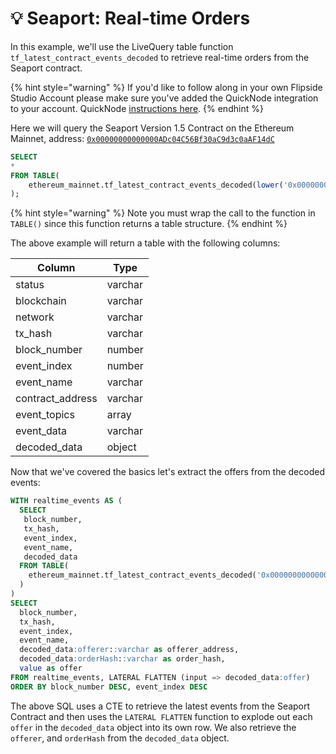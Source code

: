 # 💡 Seaport: Real-time Orders

In this example, we'll use the LiveQuery table function `tf_latest_contract_events_decoded` to retrieve real-time orders from the Seaport contract.

{% hint style="warning" %}
If you'd like to follow along in your own Flipside Studio Account please make sure you've added the QuickNode integration to your account. QuickNode [instructions here](../../add-ons/quicknode-setup-guide.md).&#x20;
{% endhint %}

Here we will query the Seaport Version 1.5 Contract on the Ethereum Mainnet, address: [`0x00000000000000ADc04C56Bf30aC9d3c0aAF14dC`](https://etherscan.io/address/0x00000000000000ADc04C56Bf30aC9d3c0aAF14dC#events)

```sql
SELECT
*
FROM TABLE(
    ethereum_mainnet.tf_latest_contract_events_decoded(lower('0x00000000000000ADc04C56Bf30aC9d3c0aAF14dC'))
);
```

{% hint style="warning" %}
Note you must wrap the call to the function in `TABLE()` since this function returns a table structure.&#x20;
{% endhint %}

The above example will return a table with the following columns:

| Column            | Type    |
| ----------------- | ------- |
| status            | varchar |
| blockchain        | varchar |
| network           | varchar |
| tx\_hash          | varchar |
| block\_number     | number  |
| event\_index      | number  |
| event\_name       | varchar |
| contract\_address | varchar |
| event\_topics     | array   |
| event\_data       | varchar |
| decoded\_data     | object  |

Now that we've covered the basics let's extract the offers from the decoded events:

```sql
WITH realtime_events AS (
  SELECT
   block_number,
   tx_hash,
   event_index,
   event_name,
   decoded_data
  FROM TABLE(
    ethereum_mainnet.tf_latest_contract_events_decoded('0x00000000000000ADc04C56Bf30aC9d3c0aAF14dC')
  )
)
SELECT
  block_number,
  tx_hash,
  event_index,
  event_name,
  decoded_data:offerer::varchar as offerer_address,
  decoded_data:orderHash::varchar as order_hash,
  value as offer
FROM realtime_events, LATERAL FLATTEN (input => decoded_data:offer)
ORDER BY block_number DESC, event_index DESC
```

The above SQL uses a CTE to retrieve the latest events from the Seaport Contract and then uses the `LATERAL FLATTEN` function to explode out each `offer` in the `decoded_data` object into its own row. We also retrieve the `offerer`, and `orderHash` from the `decoded_data` object.

